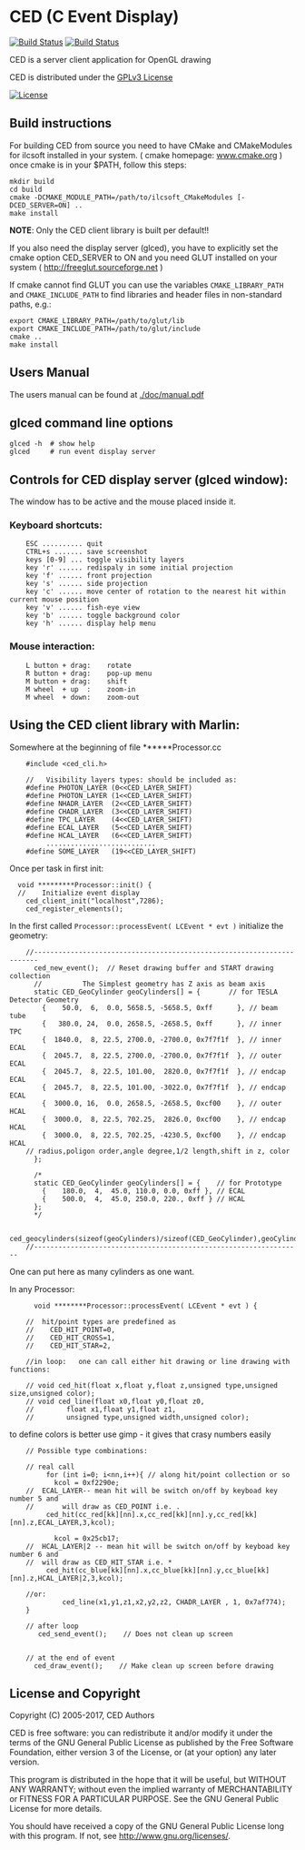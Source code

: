 # CED (C Event Display)
[![Build Status](https://travis-ci.org/iLCSoft/CED.svg?branch=master)](https://travis-ci.org/iLCSoft/CED)
[![Build Status](https://scan.coverity.com/projects/12338/badge.svg)](https://scan.coverity.com/projects/ilcsoft-ced)

CED is a server client application for OpenGL drawing

CED is distributed under the [GPLv3 License](http://www.gnu.org/licenses/gpl-3.0.en.html)

[![License](https://www.gnu.org/graphics/gplv3-127x51.png)](https://www.gnu.org/licenses/gpl-3.0.en.html)

## Build instructions

For building CED from source you need to have CMake and CMakeModules for
ilcsoft installed in your system. ( cmake homepage: www.cmake.org )
once cmake is in your $PATH, follow this steps:

	mkdir build
	cd build
	cmake -DCMAKE_MODULE_PATH=/path/to/ilcsoft_CMakeModules [-DCED_SERVER=ON] ..
	make install

**NOTE**: Only the CED client library is built per default!!

If you also need the display server (glced), you have to
explicitly set the cmake option CED_SERVER to ON and you
need GLUT installed on your system ( http://freeglut.sourceforge.net )

If cmake cannot find GLUT you can use the variables
```CMAKE_LIBRARY_PATH``` and ```CMAKE_INCLUDE_PATH``` to find libraries
and header files in non-standard paths, e.g.:

	export CMAKE_LIBRARY_PATH=/path/to/glut/lib
	export CMAKE_INCLUDE_PATH=/path/to/glut/include
    cmake ..
    make install


## Users Manual
The users manual can be found at [./doc/manual.pdf](./doc/manual.pdf)


## glced command line options

	glced -h  # show help
	glced     # run event display server


## Controls for CED display server (glced window):

The window has to be active and the mouse placed inside it.


### Keyboard shortcuts:

		ESC .......... quit
		CTRL+s ....... save screenshot
		keys [0-9] ... toggle visibility layers
		key 'r' ...... redispaly in some initial projection
		key 'f' ...... front projection
		key 's' ...... side projection
		key 'c' ...... move center of rotation to the nearest hit within current mouse position
		key 'v' ...... fish-eye view
		key 'b' ...... toggle background color
		key 'h' ...... display help menu



### Mouse interaction:

		L button + drag:    rotate
		R button + drag:    pop-up menu
		M button + drag:    shift
		M wheel  + up  :    zoom-in
		M wheel  + down:    zoom-out




## Using the CED client library with Marlin:

Somewhere at the beginning of file ******Processor.cc

		#include <ced_cli.h>
		
		//   Visibility layers types: should be included as:
		#define PHOTON_LAYER (0<<CED_LAYER_SHIFT)
		#define PHOTON_LAYER (1<<CED_LAYER_SHIFT)
		#define NHADR_LAYER  (2<<CED_LAYER_SHIFT)
		#define CHADR_LAYER  (3<<CED_LAYER_SHIFT)
		#define TPC_LAYER    (4<<CED_LAYER_SHIFT)
		#define ECAL_LAYER   (5<<CED_LAYER_SHIFT)
		#define HCAL_LAYER   (6<<CED_LAYER_SHIFT)
		     ...........................
		#define SOME_LAYER   (19<<CED_LAYER_SHIFT)


Once per task in first init: 

	  void *********Processor::init() { 
	  //    Initialize event display   
	    ced_client_init("localhost",7286);
	    ced_register_elements();


In the first called ```Processor::processEvent( LCEvent * evt )```
initialize the geometry:

		//-----------------------------------------------------------------------
		  ced_new_event();  // Reset drawing buffer and START drawing collection
		  //          The Simplest geometry has Z axis as beam axis
		  static CED_GeoCylinder geoCylinders[] = {       // for TESLA Detector Geometry
		    {    50.0,  6,  0.0, 5658.5, -5658.5, 0xff      }, // beam tube
		    {   380.0, 24,  0.0, 2658.5, -2658.5, 0xff      }, // inner TPC
		    {  1840.0,  8, 22.5, 2700.0, -2700.0, 0x7f7f1f  }, // inner ECAL
		    {  2045.7,  8, 22.5, 2700.0, -2700.0, 0x7f7f1f  }, // outer ECAL
		    {  2045.7,  8, 22.5, 101.00,  2820.0, 0x7f7f1f  }, // endcap ECAL
		    {  2045.7,  8, 22.5, 101.00, -3022.0, 0x7f7f1f  }, // endcap ECAL
		    {  3000.0, 16,  0.0, 2658.5, -2658.5, 0xcf00    }, // outer HCAL
		    {  3000.0,  8, 22.5, 702.25,  2826.0, 0xcf00    }, // endcap HCAL
		    {  3000.0,  8, 22.5, 702.25, -4230.5, 0xcf00    }, // endcap HCAL
		// radius,poligon order,angle degree,1/2 length,shift in z, color
		  }; 
		
		  /*
		  static CED_GeoCylinder geoCylinders[] = {    // for Prototype
		    {    180.0,  4,  45.0, 110.0, 0.0, 0xff }, // ECAL
		    {    500.0,  4,  45.0, 250.0, 220., 0xff } // HCAL
		  };
		  */
		
		  ced_geocylinders(sizeof(geoCylinders)/sizeof(CED_GeoCylinder),geoCylinders);
		//------------------------------------------------------------------

One can put here as many cylinders as one want.

In any Processor:

		  void ********Processor::processEvent( LCEvent * evt ) { 
		
		//  hit/point types are predefined as
		//    CED_HIT_POINT=0,
		//    CED_HIT_CROSS=1,
		//    CED_HIT_STAR=2,
		
		//in loop:   one can call either hit drawing or line drawing with functions:
		
		// void ced_hit(float x,float y,float z,unsigned type,unsigned size,unsigned color);
		// void ced_line(float x0,float y0,float z0,
		//	      float x1,float y1,float z1,
		//	      unsigned type,unsigned width,unsigned color);


to define colors is better use gimp - it gives that crasy numbers easily

		// Possible type combinations:
		
		// real call
		     for (int i=0; i<nn,i++){ // along hit/point collection or so
		       kcol = 0xf2290e;
		//  ECAL_LAYER-- mean hit will be switch on/off by keyboad key number 5 and 
		//       will draw as CED_POINT i.e. . 
		 	 ced_hit(cc_red[kk][nn].x,cc_red[kk][nn].y,cc_red[kk][nn].z,ECAL_LAYER,3,kcol);
		
		       kcol = 0x25cb17;
		//  HCAL_LAYER|2 -- mean hit will be switch on/off by keyboad key number 6 and 
		//  will draw as CED_HIT_STAR i.e. * 
			 ced_hit(cc_blue[kk][nn].x,cc_blue[kk][nn].y,cc_blue[kk][nn].z,HCAL_LAYER|2,3,kcol);
		
		//or:
		         ced_line(x1,y1,z1,x2,y2,z2, CHADR_LAYER , 1, 0x7af774);
		}
		
		// after loop   
		   ced_send_event();    // Does not clean up screen
		
		
		// at the end of event 
		  ced_draw_event();    // Make clean up screen before drawing


## License and Copyright
Copyright (C) 2005-2017, CED Authors

CED is free software: you can redistribute it and/or modify it under the terms of the GNU General Public License as published by the Free Software Foundation, either version 3 of the License, or (at your option) any later version.

This program is distributed in the hope that it will be useful, but WITHOUT ANY WARRANTY; without even the implied warranty of MERCHANTABILITY or FITNESS FOR A PARTICULAR PURPOSE.  See the GNU General Public License for more details.

You should have received a copy of the GNU General Public License long with this program.  If not, see <http://www.gnu.org/licenses/>.
